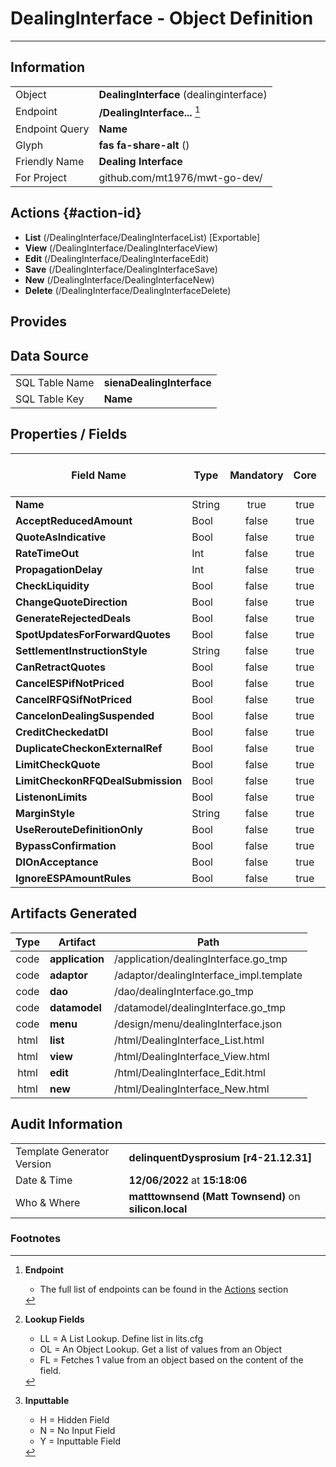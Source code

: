 # **DealingInterface** - Object Definition
---
##  Information
|   |   |
|---|---|
|Object         |**DealingInterface** (dealinginterface) |
|Endpoint 	    |**/DealingInterface...** [^1]|
|Endpoint Query |**Name**|
Glyph|**fas fa-share-alt** ()
Friendly Name|**Dealing Interface**|
|For Project    |github.com/mt1976/mwt-go-dev/|

##  Actions {#action-id}
* **List** (/DealingInterface/DealingInterfaceList) [Exportable]
* **View** (/DealingInterface/DealingInterfaceView)
* **Edit** (/DealingInterface/DealingInterfaceEdit)
* **Save** (/DealingInterface/DealingInterfaceSave)
* **New** (/DealingInterface/DealingInterfaceNew)
* **Delete** (/DealingInterface/DealingInterfaceDelete)







##  Provides







##  Data Source 
|   |   |
|---|---|
SQL Table Name       | **sienaDealingInterface**
SQL Table Key | **Name**



##  Properties / Fields
| Field Name| Type | Mandatory | Core | Virtual | Overide | Lookup [^2]| Lookup Object      | Lookup Field Source         | Lookup Return Value                | Inputable [^3]|DB Column|Default Value|
| -- | --  | :--: | :--: | :--: |:--: |:--: |:--: |-- |-- |:--: |-- | --|
|**Name**|String|true|true|false|false|||||Y|Name||
|**AcceptReducedAmount**|Bool|false|true|false|false|||||Y|AcceptReducedAmount|True|
|**QuoteAsIndicative**|Bool|false|true|false|false|||||Y|QuoteAsIndicative|True|
|**RateTimeOut**|Int|false|true|false|false|||||Y|RateTimeOut|0|
|**PropagationDelay**|Int|false|true|false|false|||||Y|PropagationDelay|0|
|**CheckLiquidity**|Bool|false|true|false|false|||||Y|CheckLiquidity|True|
|**ChangeQuoteDirection**|Bool|false|true|false|false|||||Y|ChangeQuoteDirection|True|
|**GenerateRejectedDeals**|Bool|false|true|false|false|||||Y|GenerateRejectedDeals|True|
|**SpotUpdatesForForwardQuotes**|Bool|false|true|false|false|||||Y|SpotUpdatesForForwardQuotes|True|
|**SettlementInstructionStyle**|String|false|true|false|false|||||Y|SettlementInstructionStyle||
|**CanRetractQuotes**|Bool|false|true|false|false|||||Y|CanRetractQuotes|True|
|**CancelESPifNotPriced**|Bool|false|true|false|false|||||Y|CancelESPifNotPriced|True|
|**CancelRFQSifNotPriced**|Bool|false|true|false|false|||||Y|CancelRFQSifNotPriced|True|
|**CancelonDealingSuspended**|Bool|false|true|false|false|||||Y|CancelonDealingSuspended|True|
|**CreditCheckedatDI**|Bool|false|true|false|false|||||Y|CreditCheckedatDI|True|
|**DuplicateCheckonExternalRef**|Bool|false|true|false|false|||||Y|DuplicateCheckonExternalRef|True|
|**LimitCheckQuote**|Bool|false|true|false|false|||||Y|LimitCheckQuote|True|
|**LimitCheckonRFQDealSubmission**|Bool|false|true|false|false|||||Y|LimitCheckonRFQDealSubmission|True|
|**ListenonLimits**|Bool|false|true|false|false|||||Y|ListenonLimits|True|
|**MarginStyle**|String|false|true|false|false|||||Y|MarginStyle||
|**UseRerouteDefinitionOnly**|Bool|false|true|false|false|||||Y|UseRerouteDefinitionOnly|True|
|**BypassConfirmation**|Bool|false|true|false|false|||||Y|BypassConfirmation|True|
|**DIOnAcceptance**|Bool|false|true|false|false|||||Y|DIOnAcceptance|True|
|**IgnoreESPAmountRules**|Bool|false|true|false|false|||||Y|IgnoreESPAmountRules|True|


##  Artifacts Generated
| Type | Artifact | Path|
| :--: | -- | -- |
| code | **application** | /application/dealingInterface.go_tmp |
| code | **adaptor** | /adaptor/dealingInterface_impl.template |
| code | **dao** | /dao/dealingInterface.go_tmp |
| code | **datamodel** | /datamodel/dealingInterface.go_tmp |
| code | **menu** | /design/menu/dealingInterface.json |
| html | **list** | /html/DealingInterface_List.html |
| html | **view** | /html/DealingInterface_View.html |
| html | **edit** | /html/DealingInterface_Edit.html |
| html | **new** | /html/DealingInterface_New.html |


## Audit Information
|   |   |
|---|---|
Template Generator Version   | **delinquentDysprosium [r4-21.12.31]**
Date & Time		     | **12/06/2022** at **15:18:06**
Who & Where		     | **matttownsend (Matt Townsend)** on **silicon.local**

### Footnotes
[^1]: **Endpoint**
    * The full list of endpoints can be found in the [Actions](#action-id) section
[^2]: **Lookup Fields**
    * LL = A List Lookup. Define list in lits.cfg
    * OL = An Object Lookup. Get a list of values from an Object
    * FL = Fetches 1 value from an object based on the content of the field. 
[^3]: **Inputtable**   
    * H = Hidden Field
    * N = No Input Field
    * Y = Inputtable Field